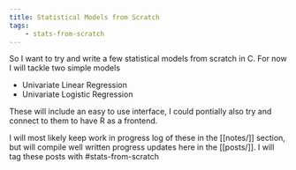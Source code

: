 ```yaml
---
title: Statistical Models from Scratch
tags:
    - stats-from-scratch
---
```


So I want to try and write a few statistical models from scratch in C. For now I will tackle two simple models

- Univariate Linear Regression 
- Univariate Logistic Regression

These will include an easy to use interface, I could pontially also try and connect to them to have R as a frontend.

I will most likely keep work in progress log of these in the [[notes/]] section, but will compile well written progress
updates here in the [[posts/]]. I will tag these posts with #stats-from-scratch
